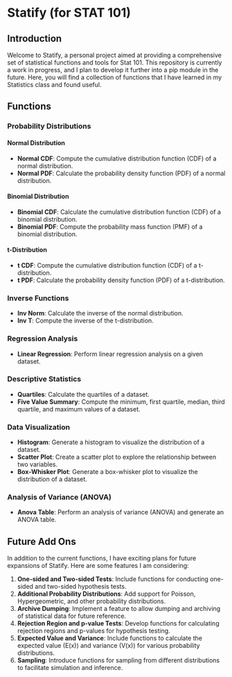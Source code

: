 # Statify (for STAT 101)

## Introduction

Welcome to Statify, a personal project aimed at providing a comprehensive set of statistical functions and tools for Stat 101. This repository is currently a work in progress, and I plan to develop it further into a pip module in the future. Here, you will find a collection of functions that I have learned in my Statistics class and found useful. 

## Functions

### Probability Distributions

#### Normal Distribution

- **Normal CDF**: Compute the cumulative distribution function (CDF) of a normal distribution.
- **Normal PDF**: Calculate the probability density function (PDF) of a normal distribution.

#### Binomial Distribution

- **Binomial CDF**: Calculate the cumulative distribution function (CDF) of a binomial distribution.
- **Binomial PDF**: Compute the probability mass function (PMF) of a binomial distribution.

#### t-Distribution

- **t CDF**: Compute the cumulative distribution function (CDF) of a t-distribution.
- **t PDF**: Calculate the probability density function (PDF) of a t-distribution.

### Inverse Functions

- **Inv Norm**: Calculate the inverse of the normal distribution.
- **Inv T**: Compute the inverse of the t-distribution.

### Regression Analysis

- **Linear Regression**: Perform linear regression analysis on a given dataset.

### Descriptive Statistics

- **Quartiles**: Calculate the quartiles of a dataset.
- **Five Value Summary**: Compute the minimum, first quartile, median, third quartile, and maximum values of a dataset.

### Data Visualization

- **Histogram**: Generate a histogram to visualize the distribution of a dataset.
- **Scatter Plot**: Create a scatter plot to explore the relationship between two variables.
- **Box-Whisker Plot**: Generate a box-whisker plot to visualize the distribution of a dataset.

### Analysis of Variance (ANOVA)

- **Anova Table**: Perform an analysis of variance (ANOVA) and generate an ANOVA table.

## Future Add Ons

In addition to the current functions, I have exciting plans for future expansions of Statify. Here are some features I am considering:

1. **One-sided and Two-sided Tests**: Include functions for conducting one-sided and two-sided hypothesis tests.
2. **Additional Probability Distributions**: Add support for Poisson, Hypergeometric, and other probability distributions.
3. **Archive Dumping**: Implement a feature to allow dumping and archiving of statistical data for future reference.
4. **Rejection Region and p-value Tests**: Develop functions for calculating rejection regions and p-values for hypothesis testing.
5. **Expected Value and Variance**: Include functions to calculate the expected value (E(x)) and variance (V(x)) for various probability distributions.
6. **Sampling**: Introduce functions for sampling from different distributions to facilitate simulation and inference.

